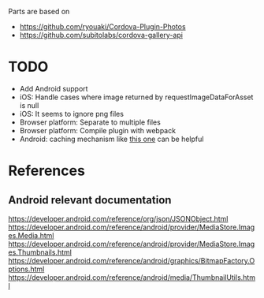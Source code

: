 Parts are based on

- https://github.com/ryouaki/Cordova-Plugin-Photos
- https://github.com/subitolabs/cordova-gallery-api 

# TODO

- Add Android support
- iOS: Handle cases where image returned by requestImageDataForAsset is null
- iOS: It seems to ignore png files
- Browser platform: Separate to multiple files
- Browser platform: Compile plugin with webpack
- Android: caching mechanism like [this one](https://developer.android.com/training/displaying-bitmaps/cache-bitmap.html) can be helpful

# References

## Android relevant documentation

https://developer.android.com/reference/org/json/JSONObject.html
https://developer.android.com/reference/android/provider/MediaStore.Images.Media.html
https://developer.android.com/reference/android/provider/MediaStore.Images.Thumbnails.html
https://developer.android.com/reference/android/graphics/BitmapFactory.Options.html
https://developer.android.com/reference/android/media/ThumbnailUtils.html
